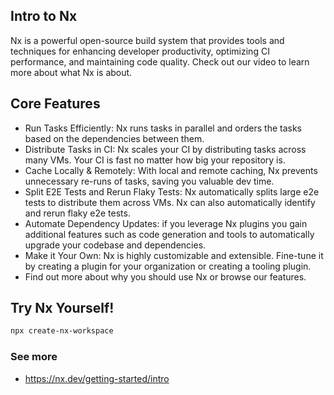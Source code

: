 ## Intro to Nx

Nx is a powerful open-source build system that provides tools and techniques for enhancing developer productivity, optimizing CI performance, and maintaining code quality. Check out our video to learn more about what Nx is about.

## Core Features
- Run Tasks Efficiently: Nx runs tasks in parallel and orders the tasks based on the dependencies between them.
- Distribute Tasks in CI: Nx scales your CI by distributing tasks across many VMs. Your CI is fast no matter how big your repository is.
- Cache Locally & Remotely: With local and remote caching, Nx prevents unnecessary re-runs of tasks, saving you valuable dev time.
- Split E2E Tests and Rerun Flaky Tests: Nx automatically splits large e2e tests to distribute them across VMs. Nx can also automatically identify and rerun flaky e2e tests.
- Automate Dependency Updates: if you leverage Nx plugins you gain additional features such as code generation and tools to automatically upgrade your codebase and dependencies.
- Make it Your Own: Nx is highly customizable and extensible. Fine-tune it by creating a plugin for your organization or creating a tooling plugin.
- Find out more about why you should use Nx or browse our features.

## Try Nx Yourself!

```bash
npx create-nx-workspace
```

### See more
- https://nx.dev/getting-started/intro